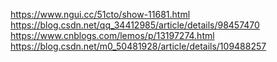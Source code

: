 https://www.ngui.cc/51cto/show-11681.html
https://blog.csdn.net/qq_34412985/article/details/98457470
https://www.cnblogs.com/lemos/p/13197274.html
https://blog.csdn.net/m0_50481928/article/details/109488257